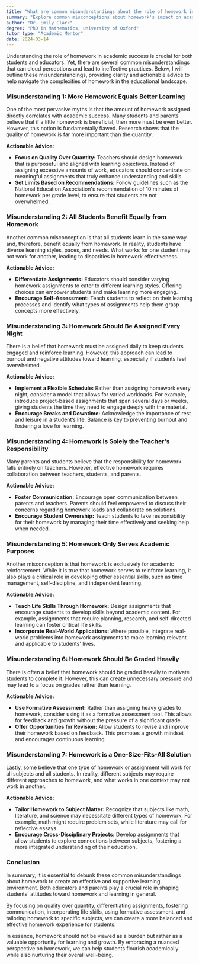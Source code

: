 ```yaml
---
title: "What are common misunderstandings about the role of homework in academic success?"
summary: "Explore common misconceptions about homework's impact on academic success and gain clarity on effective practices for students and educators."
author: "Dr. Emily Clark"
degree: "PhD in Mathematics, University of Oxford"
tutor_type: "Academic Mentor"
date: 2024-03-14
---
```


Understanding the role of homework in academic success is crucial for both students and educators. Yet, there are several common misunderstandings that can cloud perceptions and lead to ineffective practices. Below, I will outline these misunderstandings, providing clarity and actionable advice to help navigate the complexities of homework in the educational landscape.

### Misunderstanding 1: More Homework Equals Better Learning

One of the most pervasive myths is that the amount of homework assigned directly correlates with academic success. Many students and parents believe that if a little homework is beneficial, then more must be even better. However, this notion is fundamentally flawed. Research shows that the quality of homework is far more important than the quantity.

**Actionable Advice:**
- **Focus on Quality Over Quantity:** Teachers should design homework that is purposeful and aligned with learning objectives. Instead of assigning excessive amounts of work, educators should concentrate on meaningful assignments that truly enhance understanding and skills.
- **Set Limits Based on Recommendations:** Follow guidelines such as the National Education Association's recommendation of 10 minutes of homework per grade level, to ensure that students are not overwhelmed.

### Misunderstanding 2: All Students Benefit Equally from Homework

Another common misconception is that all students learn in the same way and, therefore, benefit equally from homework. In reality, students have diverse learning styles, paces, and needs. What works for one student may not work for another, leading to disparities in homework effectiveness.

**Actionable Advice:**
- **Differentiate Assignments:** Educators should consider varying homework assignments to cater to different learning styles. Offering choices can empower students and make learning more engaging.
- **Encourage Self-Assessment:** Teach students to reflect on their learning processes and identify what types of assignments help them grasp concepts more effectively.

### Misunderstanding 3: Homework Should Be Assigned Every Night

There is a belief that homework must be assigned daily to keep students engaged and reinforce learning. However, this approach can lead to burnout and negative attitudes toward learning, especially if students feel overwhelmed.

**Actionable Advice:**
- **Implement a Flexible Schedule:** Rather than assigning homework every night, consider a model that allows for varied workloads. For example, introduce project-based assignments that span several days or weeks, giving students the time they need to engage deeply with the material.
- **Encourage Breaks and Downtime:** Acknowledge the importance of rest and leisure in a student’s life. Balance is key to preventing burnout and fostering a love for learning.

### Misunderstanding 4: Homework is Solely the Teacher's Responsibility

Many parents and students believe that the responsibility for homework falls entirely on teachers. However, effective homework requires collaboration between teachers, students, and parents.

**Actionable Advice:**
- **Foster Communication:** Encourage open communication between parents and teachers. Parents should feel empowered to discuss their concerns regarding homework loads and collaborate on solutions.
- **Encourage Student Ownership:** Teach students to take responsibility for their homework by managing their time effectively and seeking help when needed.

### Misunderstanding 5: Homework Only Serves Academic Purposes

Another misconception is that homework is exclusively for academic reinforcement. While it is true that homework serves to reinforce learning, it also plays a critical role in developing other essential skills, such as time management, self-discipline, and independent learning.

**Actionable Advice:**
- **Teach Life Skills Through Homework:** Design assignments that encourage students to develop skills beyond academic content. For example, assignments that require planning, research, and self-directed learning can foster critical life skills.
- **Incorporate Real-World Applications:** Where possible, integrate real-world problems into homework assignments to make learning relevant and applicable to students' lives.

### Misunderstanding 6: Homework Should Be Graded Heavily

There is often a belief that homework should be graded heavily to motivate students to complete it. However, this can create unnecessary pressure and may lead to a focus on grades rather than learning.

**Actionable Advice:**
- **Use Formative Assessment:** Rather than assigning heavy grades to homework, consider using it as a formative assessment tool. This allows for feedback and growth without the pressure of a significant grade.
- **Offer Opportunities for Revision:** Allow students to revise and improve their homework based on feedback. This promotes a growth mindset and encourages continuous learning.

### Misunderstanding 7: Homework is a One-Size-Fits-All Solution

Lastly, some believe that one type of homework or assignment will work for all subjects and all students. In reality, different subjects may require different approaches to homework, and what works in one context may not work in another.

**Actionable Advice:**
- **Tailor Homework to Subject Matter:** Recognize that subjects like math, literature, and science may necessitate different types of homework. For example, math might require problem sets, while literature may call for reflective essays.
- **Encourage Cross-Disciplinary Projects:** Develop assignments that allow students to explore connections between subjects, fostering a more integrated understanding of their education.

### Conclusion

In summary, it is essential to debunk these common misunderstandings about homework to create an effective and supportive learning environment. Both educators and parents play a crucial role in shaping students' attitudes toward homework and learning in general. 

By focusing on quality over quantity, differentiating assignments, fostering communication, incorporating life skills, using formative assessment, and tailoring homework to specific subjects, we can create a more balanced and effective homework experience for students. 

In essence, homework should not be viewed as a burden but rather as a valuable opportunity for learning and growth. By embracing a nuanced perspective on homework, we can help students flourish academically while also nurturing their overall well-being.
    